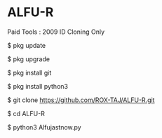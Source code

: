 # ALFU-R

Paid Tools : 2009 ID Cloning Only

$ pkg update

$ pkg upgrade

$ pkg install git

$ pkg install python3

$ git clone https://github.com/ROX-TAJ/ALFU-R.git

$ cd ALFU-R

$ python3 Alfujastnow.py

